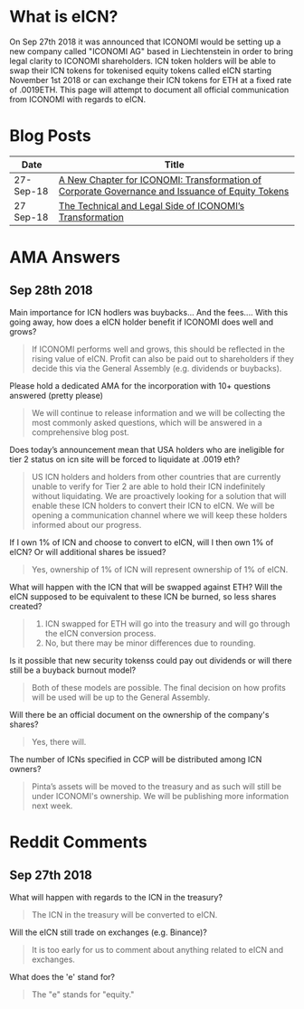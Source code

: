 # What is eICN?
On Sep 27th 2018 it was announced that ICONOMI would be setting up a new company called "ICONOMI AG" based in Liechtenstein in order to bring legal clarity to ICONOMI shareholders. ICN token holders will be able to swap their ICN tokens for tokenised equity tokens called eICN starting November 1st 2018 or can exchange their ICN tokens for ETH at a fixed rate of .0019ETH. This page will attempt to document all official communication from ICONOMI with regards to eICN.

# Blog Posts

Date | Title
---|---
27-Sep-18 | [A New Chapter for ICONOMI: Transformation of Corporate Governance and Issuance of Equity Tokens](https://medium.com/iconominet/a-new-chapter-for-iconomi-transformation-of-corporate-governance-and-issuance-of-equity-tokens-dc603df2272b) 
27 Sep-18 | [The Technical and Legal Side of ICONOMI’s Transformation](https://medium.com/iconominet/the-technical-and-legal-side-of-iconomis-transformation-542319b96f0f)


# AMA Answers

## Sep 28th 2018

Main importance for ICN hodlers was buybacks... And the fees....
With this going away, how does a eICN holder benefit if ICONOMI does well and grows?

> If ICONOMI performs well and grows, this should be reflected in the rising value of eICN. Profit can also be paid out to shareholders if they decide this via the General Assembly (e.g. dividends or buybacks).

Please hold a dedicated AMA for the incorporation with 10+ questions answered (pretty please)

> We will continue to release information and we will be collecting the most commonly asked questions, which will be answered in a comprehensive blog post.

Does today’s announcement mean that USA holders who are ineligible for tier 2 status on icn site will be forced to liquidate at .0019 eth?

> US ICN holders and holders from other countries that are currently unable to verify for Tier 2 are able to hold their ICN indefinitely without liquidating. We are proactively looking for a solution that will enable these ICN holders to convert their ICN to eICN. We will be opening a communication channel where we will keep these holders informed about our progress.

If I own 1% of ICN and choose to convert to eICN, will I then own 1% of eICN? Or will additional shares be issued?

> Yes, ownership of 1% of ICN will represent ownership of 1% of eICN.

What will happen with the ICN that will be swapped against ETH?
Will the eICN supposed to be equivalent to these ICN be burned, so less shares created?

> 1. ICN swapped for ETH will go into the treasury and will go through the eICN conversion process.
> 2. No, but there may be minor differences due to rounding.

Is it possible that new security tokenss could pay out dividends or will there still be a buyback burnout model?

> Both of these models are possible. The final decision on how profits will be used will be up to the General Assembly.

Will there be an official document on the ownership of the company's shares?

> Yes, there will.

The number of ICNs specified in CCP will be distributed among ICN owners?

>  Pinta’s assets will be moved to the treasury and as such will still be under ICONOMI's ownership. We will be publishing more information next week.


# Reddit Comments

## Sep 27th 2018
What will happen with regards to the ICN in the treasury?
> The ICN in the treasury will be converted to eICN.

Will the eICN still trade on exchanges (e.g. Binance)?
> It is too early for us to comment about anything related to eICN and exchanges.

What does the 'e' stand for?
> The "e" stands for "equity."
